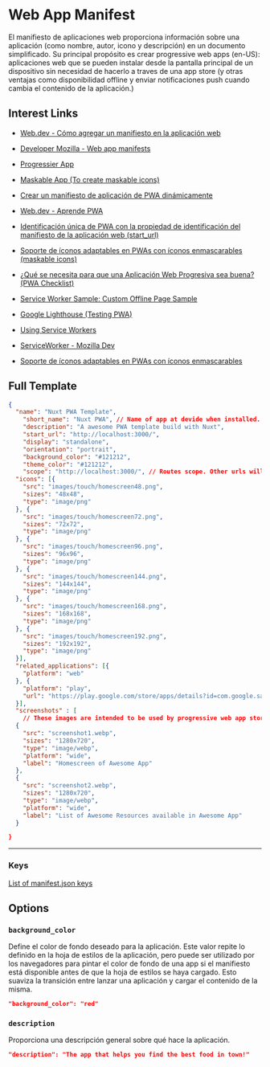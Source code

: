 # Web App Manifest

El manifiesto de aplicaciones web proporciona información sobre una aplicación (como nombre, autor, icono y descripción) en un documento simplificado. Su principal propósito es crear progressive web apps (en-US): aplicaciones web que se pueden instalar desde la pantalla principal de un dispositivo sin necesidad de hacerlo a traves de una app store (y otras ventajas como disponibilidad offline y enviar notificaciones push cuando cambia el contenido de la aplicación.)

## Interest Links

- [Web.dev - Cómo agregar un manifiesto en la aplicación web](https://web.dev/add-manifest/?utm_source=devtools)

- [Developer Mozilla - Web app manifests](https://developer.mozilla.org/en-US/docs/Web/Manifest)

- [Progressier App](https://progressier.com/)

- [Maskable App (To create maskable icons)](https://maskable.app/editor)

- [Crear un manifiesto de aplicación de PWA dinámicamente](https://javascript.plainenglish.io/create-a-pwa-app-manifest-dynamically-3b3d45340b11)

- [Web.dev - Aprende PWA](https://web.dev/learn/pwa/)

- [Identificación única de PWA con la propiedad de identificación del manifiesto de la aplicación web (start_url)](https://developer.chrome.com/blog/pwa-manifest-id/?utm_source=devtools)

- [Soporte de íconos adaptables en PWAs con íconos enmascarables (maskable icons)](https://web.dev/maskable-icon/?utm_source=devtools)

- [¿Qué se necesita para que una Aplicación Web Progresiva sea buena? (PWA Checklist)](https://web.dev/pwa-checklist/)

- [Service Worker Sample: Custom Offline Page Sample](https://googlechrome.github.io/samples/service-worker/custom-offline-page/)

- [Google Lighthouse (Testing PWA)](https://developer.chrome.com/docs/lighthouse/)

- [Using Service Workers](https://developer.mozilla.org/en-US/docs/Web/API/Service_Worker_API/Using_Service_Workers)

- [ServiceWorker - Mozilla Dev](https://developer.mozilla.org/en-US/docs/Web/API/ServiceWorker)

- [Soporte de íconos adaptables en PWAs con íconos enmascarables](https://web.dev/maskable-icon/?utm_source=devtools)


## Full Template
````json
{
  "name": "Nuxt PWA Template",
    "short_name": "Nuxt PWA", // Name of app at devide when installed.
    "description": "A awesome PWA template build with Nuxt",
    "start_url": "http://localhost:3000/",
    "display": "standalone",
    "orientation": "portrait",
    "background_color": "#121212",
    "theme_color": "#121212",
    "scope": "http://localhost:3000/", // Routes scope. Other urls will land the browser.
  "icons": [{
    "src": "images/touch/homescreen48.png",
    "sizes": "48x48",
    "type": "image/png"
  }, {
    "src": "images/touch/homescreen72.png",
    "sizes": "72x72",
    "type": "image/png"
  }, {
    "src": "images/touch/homescreen96.png",
    "sizes": "96x96",
    "type": "image/png"
  }, {
    "src": "images/touch/homescreen144.png",
    "sizes": "144x144",
    "type": "image/png"
  }, {
    "src": "images/touch/homescreen168.png",
    "sizes": "168x168",
    "type": "image/png"
  }, {
    "src": "images/touch/homescreen192.png",
    "sizes": "192x192",
    "type": "image/png"
  }],
  "related_applications": [{
    "platform": "web"
  }, {
    "platform": "play",
    "url": "https://play.google.com/store/apps/details?id=com.google.samples.apps.iosched"
  }],
  "screenshots" : [
    // These images are intended to be used by progressive web app stores.
  {
    "src": "screenshot1.webp",
    "sizes": "1280x720",
    "type": "image/webp",
    "platform": "wide",
    "label": "Homescreen of Awesome App"
  },
  {
    "src": "screenshot2.webp",
    "sizes": "1280x720",
    "type": "image/webp",
    "platform": "wide",
    "label": "List of Awesome Resources available in Awesome App"
  }

}
````

---

### Keys

[List of manifest.json keys](https://developer.mozilla.org/en-US/docs/Mozilla/Add-ons/WebExtensions/manifest.json#list_of_manifest.json_keys)

## Options

### `background_color`
Define el color de fondo deseado para la aplicación. Este valor repite lo definido en la hoja de estilos de la aplicación, pero puede ser utilizado por los navegadores para pintar el color de fondo de una app si el manifiesto está disponible antes de que la hoja de estilos se haya cargado. Esto suaviza la transición entre lanzar una aplicación y cargar el contenido de la misma.

````json
"background_color": "red"
````

### `description`

Proporciona una descripción general sobre qué hace la aplicación.

````json
"description": "The app that helps you find the best food in town!"
````

